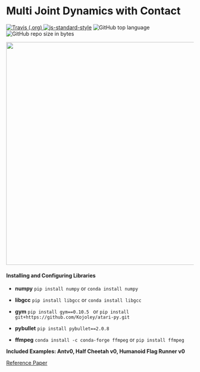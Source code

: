 # Multi Joint Dynamics with Contact
<a href="https://travis-ci.org/abhinavkavuri/MuJoCo-locomotion-benchmark-using-ARS"><img alt="Travis (.org)" src="https://img.shields.io/travis/abhinavkavuri/MuJoCo-locomotion-benchmark-using-ARS.svg?color=blue&logo=github&logoColor=yellow"> </a> [![js-standard-style](https://img.shields.io/badge/code%20style-standard-brightgreen.svg)](https://pybullet.org/wordpress/) <img alt="GitHub top language" src="https://img.shields.io/github/languages/top/abhinavkavuri/MuJoCo-locomotion-benchmark-using-ARS.svg"> <img alt="GitHub repo size in bytes" src="https://img.shields.io/github/repo-size/abhinavkavuri/MuJoCo-locomotion-benchmark-using-ARS.svg?color=red&style=flat-square">

<div align="center">
    <img src="https://i.postimg.cc/W3bP604g/Screenshot-98.png" width="600px"</img> 
</div>

#### Installing and Configuring Libraries

- **numpy**    `pip install numpy` or `conda install numpy`

- **libgcc**   `pip install libgcc` or `conda install libgcc`

- **gym**      `pip install gym==0.10.5 ` or `pip install git+https://github.com/Kojoley/atari-py.git`

- **pybullet** `pip install pybullet==2.0.8 `

- **ffmpeg**   `conda install -c conda-forge ffmpeg` or `pip install ffmpeg`

 
**Included Examples: Antv0, Half Cheetah v0, Humanoid Flag Runner v0**

[Reference Paper](https://arxiv.org/pdf/1803.07055.pdf)


